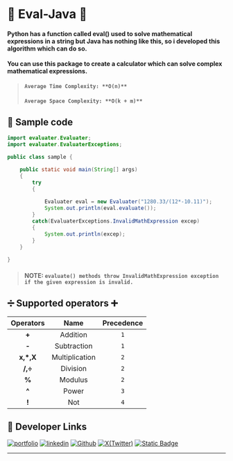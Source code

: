 # 🔢 Eval-Java 🔢

#### Python has a function called eval() used to solve mathematical expressions in a string but Java has nothing like this, so i developed this algorithm which can do so.

  **You can use this package to create a calculator which can solve complex mathematical expressions.**

> #### ```Average Time Complexity: **O(n)**```
> #### ```Average Space Complexity: **O(k + m)**```

## 📝 Sample code 
```java
import evaluater.Evaluater;
import evaluater.EvaluaterExceptions;

public class sample {

    public static void main(String[] args)
    {
        try
        {
            
            Evaluater eval = new Evaluater("1280.33/(12*-10.11)");
            System.out.println(eval.evaluate());
        }
        catch(EvaluaterExceptions.InvalidMathExpression excep)
        {
            System.out.println(excep);
        }
    }
    
}
```

> #### **NOTE:** ```evaluate() methods throw InvalidMathExpression exception if the given expression is invalid. ```


## ➗ Supported operators ➕

| Operators    |   Name         | Precedence      |
| :-------:    |  :-------:     | :-----------:   |
| **+**        | Addition       |       `1`       |
| **-**        | Subtraction    |       `1`       |
| **x,*,X**    | Multiplication |       `2`       |
| **/,÷**      | Division       |       `2`       |
| **%**        | Modulus        |       `2`       |
| **^**        | Power          |       `3`       |
| **!**        | Not            |       `4`       |



## 🔗 Developer Links

[![portfolio](https://img.shields.io/badge/my_portfolio-000?style=for-the-badge&logo=ko-fi&logoColor=white)](https://sakshamjoshi.vercel.app/)
[![linkedin](https://img.shields.io/badge/linkedin-0A66C2?style=for-the-badge&logo=linkedin&logoColor=white)](https://www.linkedin.com/in/sakshamjoshi27)
[![Github](https://img.shields.io/badge/Visit_my-Github-purple)](https://github.com/saksham-joshi)
[![X(Twitter)](https://img.shields.io/twitter/follow/sakshamjoshi27
)](https://x.com/sakshamjoshi27)
[![Static Badge](https://img.shields.io/badge/mail_at-social.sakshamjoshi%40gmail.com-aqua)](mailto:social.sakshamjoshi@gmail.com)

---
